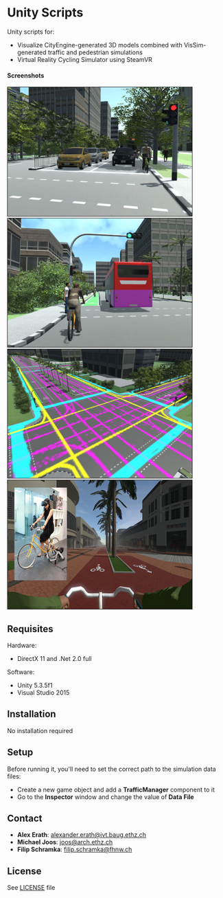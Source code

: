 # Unity Scripts

Unity scripts for: 
- Visualize CityEngine-generated 3D models combined with VisSim-generated traffic and pedestrian simulations
- Virtual Reality Cycling Simulator using SteamVR 

#### Screenshots

<a  href="Screenshots/1.jpg">
<img src="Screenshots/1.jpg" width="430" height="300" alt="" border="1"/></a>
<a  href="Screenshots/2.jpg">
<img src="Screenshots/2.jpg" width="430" height="300" alt="" border="1"/></a>
<a  href="Screenshots/3.jpg">
<img src="Screenshots/3.jpg" width="430" height="300" alt="" border="1"/></a>
<a  href="Screenshots/BikeSim.png">
<img src="Screenshots/BikeSim.png" width="430" height="300" alt="" border="1"/></a>

## Requisites

Hardware:

* DirectX 11 and .Net 2.0 full

Software:

* Unity 5.3.5f1
* Visual Studio 2015

## Installation

No installation required

## Setup

Before running it, you'll need to set the correct path to the simulation data files:

* Create a new game object and add a **TrafficManager** component to it
* Go to the **Inspector** window and change the value of **Data File**


## Contact

* **Alex Erath**: alexander.erath@ivt.baug.ethz.ch
* **Michael Joos**: joos@arch.ethz.ch
* **Filip Schramka**: filip.schramka@fhnw.ch

## License

See [LICENSE](https://github.com/fcl-engaging-mobility/BikeSimulator/blob/master/LICENSE) file  
